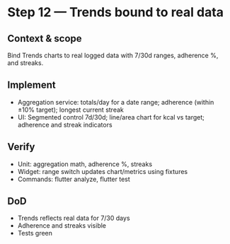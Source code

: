 # Step 12 — Trends bound to real data

## Context & scope
Bind Trends charts to real logged data with 7/30d ranges, adherence %, and streaks.

## Implement
- Aggregation service: totals/day for a date range; adherence (within ±10% target); longest current streak
- UI: Segmented control 7d/30d; line/area chart for kcal vs target; adherence and streak indicators

## Verify
- Unit: aggregation math, adherence %, streaks
- Widget: range switch updates chart/metrics using fixtures
- Commands: flutter analyze, flutter test

## DoD
- Trends reflects real data for 7/30 days
- Adherence and streaks visible
- Tests green
